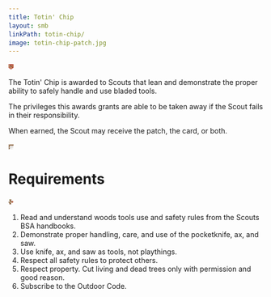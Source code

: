 ```yaml
---
title: Totin' Chip
layout: smb
linkPath: totin-chip/
image: totin-chip-patch.jpg
---
```


<div class="W(20%) W(25%)--l W(33%)--m W(50%)--s D(f) Fxd(c) Ai(c) P(4px) Fl(end)">
    <img src="totin-chip-patch.jpg" class="W(100%) H(a)" width="10" height="10">
</div>

The Totin' Chip is awarded to Scouts that lean and demonstrate the proper ability to safely handle and use bladed tools.

The privileges this awards grants are able to be taken away if the Scout fails in their responsibility.

When earned, the Scout may receive the patch, the card, or both.

<div class="W(20%) W(25%)--l W(33%)--m W(50%)--s D(f) Fxd(c) Ai(c) P(4px)">
    <img src="totin-chip-card-front.jpg" class="W(100%) H(a)" width="10" height="10">
</div>

# Requirements

<div class="W(20%) W(25%)--l W(33%)--m W(50%)--s D(f) Fxd(c) Ai(c) P(4px) Fl(end)">
    <img src="scoutmaster-bucky-totin-chip.jpg" class="W(100%) H(a)" width="10" height="10">
</div>

1. Read and understand woods tools use and safety rules from the Scouts BSA handbooks.
2. Demonstrate proper handling, care, and use of the pocketknife, ax, and saw.
3. Use knife, ax, and saw as tools, not playthings.
4. Respect all safety rules to protect others.
5. Respect property. Cut living and dead trees only with permission and good reason.
6. Subscribe to the Outdoor Code.
